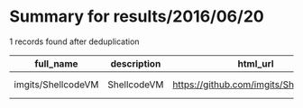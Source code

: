 
# Summary for results/2016/06/20
    
1 records found after deduplication

| full_name | description | html_url | matched_list | matched_count | pushed_at | size | stargazers_count | language | forks_count |
|--------------------|---------------|---------------------------------------|----------------|-----------------|---------------------------|--------|--------------------|------------|---------------|
| imgits/ShellcodeVM | ShellcodeVM | https://github.com/imgits/ShellcodeVM | ['shellcode'] | 1 | 2016-06-20 17:54:15+00:00 | 25140 | 13 | C | 11 |
